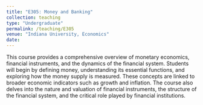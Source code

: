 ```yaml
---
title: "E305: Money and Banking"
collection: teaching
type: "Undergraduate"
permalink: /teaching/E305
venue: "Indiana University, Economics"
date: 
---
```


This course provides a comprehensive overview of monetary economics, financial instruments, and the dynamics of the financial system. Students will begin by defining money, understanding its essential functions, and exploring how the money supply is measured. These concepts are linked to broader economic indicators such as growth and inflation. The course also delves into the nature and valuation of financial instruments, the structure of the financial system, and the critical role played by financial institutions.
